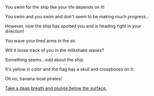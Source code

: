 You swim for the ship like your life depends on it!

You swim and you swim and don't seem to be making much progress...

However, now the ship has spotted you and is heading right in your direction!

You wave your tired arms in the air.

Will it loose track of you in the milkshake waves?

Something seems...odd about the ship.

It's yellow in color and the flag has a skull and crossbones on it.

Oh no, banana-boat pirates!

[Take a deap breath and plunge below the surface.](/milkshake-dive/dive.txt)
